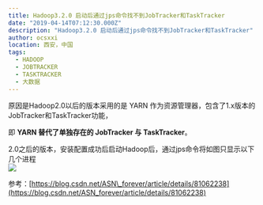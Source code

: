 ```yaml
---
title: Hadoop3.2.0 启动后通过jps命令找不到JobTracker和TaskTracker
date: "2019-04-14T07:12:30.000Z"
description: "Hadoop3.2.0 启动后通过jps命令找不到JobTracker和TaskTracker"
author: ocsxxi
location: 西安，中国
tags:
  - HADOOP
  - JOBTRACKER
  - TASKTRACKER
  - 大数据
---
```


原因是Hadoop2.0以后的版本采用的是 YARN 作为资源管理器，包含了1.x版本的JobTracker和TaskTracker功能，

即 **YARN 替代了单独存在的 JobTracker 与 TaskTracker**。

2.0之后的版本，安装配置成功后启动Hadoop后，通过jps命令将如图只显示以下几个进程  
[![](https://img-blog.csdnimg.cn/20190414150535881.PNG)](https://img-blog.csdnimg.cn/20190414150535881.PNG)

参考：[https://blog.csdn.net/ASN\_forever/article/details/81062238](https://blog.csdn.net/ASN_forever/article/details/81062238)